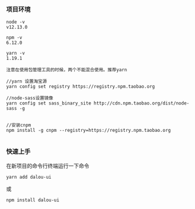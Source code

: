 ### 项目环境
```
node -v
v12.13.0

npm -v
6.12.0

yarn -v
1.19.1

注意在使用包管理工具的时候，两个不能混合使用。推荐yarn 

//yarn 设置淘宝源
yarn config set registry https://registry.npm.taobao.org

//node-sass设置镜像
yarn config set sass_binary_site http://cdn.npm.taobao.org/dist/node-sass -g


//安装cnpm
npm install -g cnpm --registry=https://registry.npm.taobao.org


```

### 快速上手

在新项目的命令行终端运行一下命令
```
yarn add dalou-ui
```

或
```
npm install dalou-ui
```
